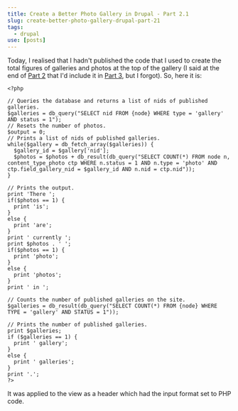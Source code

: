 ```yaml
---
title: Create a Better Photo Gallery in Drupal - Part 2.1
slug: create-better-photo-gallery-drupal-part-21
tags:
  - drupal
use: [posts]
---
```

Today, I realised that I hadn't published the code that I used to create the total figures of galleries and photos at the top of the gallery (I said at the end of [Part 2](/blog/create-better-photo-gallery-drupal-part-2/ "Create a Better Photo Gallery in Drupal - Part 2") that I'd include it in [Part 3](/blog/create-better-photo-gallery-drupal-part-3/ "Create a Better Photo Gallery in Drupal - Part 3"), but I forgot). So, here it is:

```language-php
<?php

// Queries the database and returns a list of nids of published galleries.
$galleries = db_query("SELECT nid FROM {node} WHERE type = 'gallery' AND status = 1");
// Resets the number of photos.
$output = 0;
// Prints a list of nids of published galleries.
while($gallery = db_fetch_array($galleries)) {
  $gallery_id = $gallery['nid'];
  $photos = $photos + db_result(db_query("SELECT COUNT(*) FROM node n, content_type_photo ctp WHERE n.status = 1 AND n.type = 'photo' AND ctp.field_gallery_nid = $gallery_id AND n.nid = ctp.nid"));
}
  
// Prints the output.
print 'There ';
if($photos == 1) {
  print 'is';
} 
else {
  print 'are';
}
print ' currently ';
print $photos . ' ';
if($photos == 1) {
  print 'photo';
} 
else {
  print 'photos';
} 
print ' in ';
  
// Counts the number of published galleries on the site.
$galleries = db_result(db_query("SELECT COUNT(*) FROM {node} WHERE TYPE = 'gallery' AND STATUS = 1"));
  
// Prints the number of published galleries.
print $galleries;
if ($galleries == 1) {
  print ' gallery';
} 
else {
  print ' galleries';
}
print '.';
?>
```

It was applied to the view as a header which had the input format set to PHP code.
